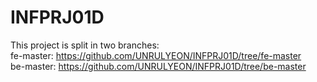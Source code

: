 # INFPRJ01D

This project is split in two branches:    
fe-master: https://github.com/UNRULYEON/INFPRJ01D/tree/fe-master     
be-master: https://github.com/UNRULYEON/INFPRJ01D/tree/be-master    
